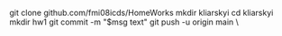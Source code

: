 git clone github.com/fmi08icds/HomeWorks
mkdir kliarskyi
cd kliarskyi
mkdir hw1
git commit -m "$msg text"
git push -u origin main
\